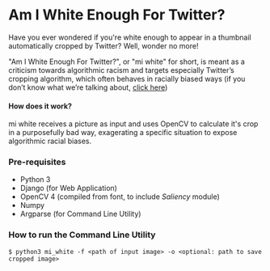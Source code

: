 # Am I White Enough For Twitter?
Have you ever wondered if you're white enough to appear in a thumbnail automatically cropped by Twitter? Well, wonder no more!

"Am I White Enough For Twitter?", or "mi white" for short, is meant as a criticism towards algorithmic racism and targets especially Twitter’s cropping algorithm, which often behaves in racially biased ways (if you don’t know what we’re talking about, [click here](https://www.dw.com/en/twitter-image-cropping-racist-algorithm/a-55085160))

#### How does it work?
mi white receives a picture as input and uses OpenCV to calculate it's crop in a purposefully bad way, exagerating a specific situation to expose algorithmic racial biases.

### Pre-requisites
- Python 3
- Django (for Web Application)
- OpenCV 4 (compiled from font, to include _Saliency_ module)
- Numpy
- Argparse (for Command Line Utility)

### How to run the Command Line Utility
```$ python3 mi_white -f <path of input image> -o <optional: path to save cropped image> ``` 
